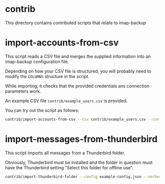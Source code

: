# contrib

This directory contains contributed scripts that relate to
imap-backup

# import-accounts-from-csv

This script reads a CSV file and merges the supplied
information into an imap-backup configuration file.

Depending on how your CSV file is structured,
you will probably need to modify the `COLUMNS` structure in the script.

While importing, it checks that the provided credentials
ans connection parameters work.

An example CSV file `contrib/example_users.csv` is provided.

You can try out the script as follows:

```sh
contrib/import-accounts-from-csv --csv contrib/example_users.csv --config example-config.json --verbose
```

# import-messages-from-thunderbird

This script imports all messages from a Thunderbird folder.

Obviously, Thunderbird must be installed and the folder in question must
have the Thunderbird setting "Select this folder for offline use".

```sh
contrib/import-thunderbird-folder --config example-config.json --verbose
```
